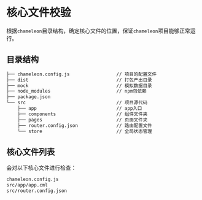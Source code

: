 # 核心文件校验

根据`chameleon`目录结构，确定核心文件的位置，保证`chameleon`项目能够正常运行。

## 目录结构

```bash
├── chameleon.config.js                 // 项目的配置文件
├── dist                                // 打包产出目录
├── mock                                // 模拟数据目录
├── node_modules                        // npm包依赖
├── package.json
└── src                                 // 项目源代码
    ├── app                             // app入口
    ├── components                      // 组件文件夹
    ├── pages                           // 页面文件夹
    ├── router.config.json              // 路由配置文件
    └── store                           // 全局状态管理
```

## 核心文件列表

会对以下核心文件进行检查：

```bash
chameleon.config.js
src/app/app.cml
src/router.config.json
```
